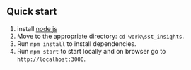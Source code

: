 ## Quick start

1. install <a href="https://nodejs.org/en/">node js</a>
2. Move to the appropriate directory: `cd work\sst_insights`.<br />
3. Run `npm install` to install dependencies.<br />
4. Run `npm start` to start locally and on browser go to `http://localhost:3000`.
